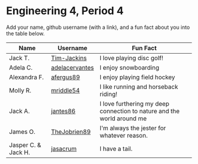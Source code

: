 # Engineering 4, Period 4

Add your name, github username (with a link), and a fun fact about you into the table below.

Name | Username | Fun Fact
--- | --- | ---
Jack T. | [Tim-Jackins](https://github.com/Tim-Jackins) | I love playing disc golf!
Adela C. | [adelacervantes](https://github.com/adelacervantes) | I enjoy snowboarding 
Alexandra F. | [afergus89](https://github.com/afergus89) | I enjoy playing field hockey
Molly R. | [mriddle54](https://github.com/mriddle54) | I like running and horseback riding!
Jack A. | [jantes86](https://github.com/jantes86) | I love furthering my deep connection to nature and the world around me
James O. | [TheJobrien89](https://github.com/TheJobrien89) | I'm always the jester for whatever reason.
Jasper C. & Jack H. | [jasacrum](https://github.com/jasacrum) | I have a tail.
